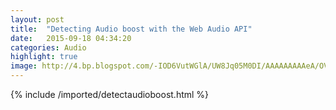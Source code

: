 ```yaml
---
layout: post
title:  "Detecting Audio boost with the Web Audio API"
date:   2015-09-18 04:34:20
categories: Audio
highlight: true
image: http://4.bp.blogspot.com/-IOD6VutWGlA/UW8Jq05M0DI/AAAAAAAAAeA/OVckWFybKqg/s1600/DSC01317.JPG
---
```

{% include /imported/detectaudioboost.html %}
